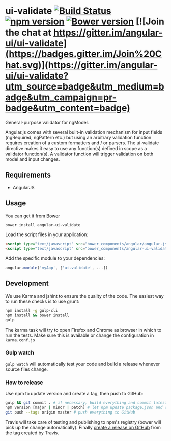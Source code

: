 # ui-validate [![Build Status](https://travis-ci.org/angular-ui/ui-validate.svg?branch=master)](https://travis-ci.org/angular-ui/ui-validate) [![npm version](https://badge.fury.io/js/angular-ui-validate.svg)](http://badge.fury.io/js/angular-ui-validate) [![Bower version](https://badge.fury.io/bo/angular-ui-validate.svg)](http://badge.fury.io/bo/angular-ui-validate) [![Join the chat at https://gitter.im/angular-ui/ui-validate](https://badges.gitter.im/Join%20Chat.svg)](https://gitter.im/angular-ui/ui-validate?utm_source=badge&utm_medium=badge&utm_campaign=pr-badge&utm_content=badge)

General-purpose validator for ngModel.

Angular.js comes with several built-in validation mechanism for input fields (ngRequired, ngPattern etc.) but using
an arbitrary validation function requires creation of a custom formatters and / or parsers.
The ui-validate directive makes it easy to use any function(s) defined in scope as a validator function(s).
A validator function will trigger validation on both model and input changes.

## Requirements

- AngularJS

## Usage


You can get it from [Bower](http://bower.io/)

```sh
bower install angular-ui-validate
```

Load the script files in your application:

```html
<script type="text/javascript" src="bower_components/angular/angular.js"></script>
<script type="text/javascript" src="bower_components/angular-ui-validate/ui-validate.js"></script>
```

Add the specific module to your dependencies:

```javascript
angular.module('myApp', ['ui.validate', ...])
```

## Development

We use Karma and jshint to ensure the quality of the code.  The easiest way to run these checks is to use grunt:

```sh
npm install -g gulp-cli
npm install && bower install
gulp
```

The karma task will try to open Firefox and Chrome as browser in which to run the tests.  Make sure this is available or change the configuration in `karma.conf.js`


### Gulp watch

`gulp watch` will automatically test your code and build a release whenever source files change.

### How to release

Use npm to update version and create a tag, then push to GitHub:

````sh
gulp && git commit . # if necessary, build everything and commit latest changes
npm version [major | minor | patch] # let npm update package.json and create a tag
git push --tags origin master # push everything to GitHub
````

Travis will take care of testing and publishing to npm's registry (bower will pick up the change automatically). Finally [create a release on GitHub](https://github.com/angular-ui/ui-validate/releases/new) from the tag created by Travis.
